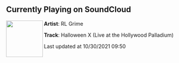 ## Currently Playing on SoundCloud

[<img align="left" width="100" src="https://i1.sndcdn.com/artworks-yCSZOIzvfulSNMN1-Q45FZA-t500x500.jpg">](https://soundcloud.com/rlgrime/halloween-x)

**Artist**: RL Grime 

**Track**: Halloween X (Live at the Hollywood Palladium)

Last updated at 10/30/2021 09:50

